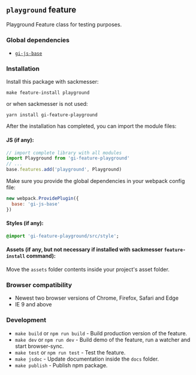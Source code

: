 ## `playground` feature

Playground Feature class for testing purposes.

### Global dependencies

* [`gi-js-base`](https://github.com/Goldinteractive/js-base)

### Installation

Install this package with sackmesser:

    make feature-install playground

or when sackmesser is not used:

    yarn install gi-feature-playground

After the installation has completed, you can import the module files:

#### JS (if any):

```javascript
// import complete library with all modules
import Playground from 'gi-feature-playground'
// ...
base.features.add('playground', Playground)
```

Make sure you provide the global dependencies in your webpack config file:

```javascript
new webpack.ProvidePlugin({
  base: 'gi-js-base'
})
```

#### Styles (if any):

```sass
@import 'gi-feature-playground/src/style';
```

#### Assets (if any, but not necessary if installed with sackmesser `feature-install` command):

Move the `assets` folder contents inside your project's asset folder.

### Browser compatibility

* Newest two browser versions of Chrome, Firefox, Safari and Edge
* IE 9 and above

### Development

* `make build` or `npm run build` - Build production version of the feature.
* `make dev` or `npm run dev` - Build demo of the feature, run a watcher and start browser-sync.
* `make test` or `npm run test` - Test the feature.
* `make jsdoc` - Update documentation inside the `docs` folder.
* `make publish` - Publish npm package.
